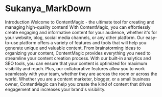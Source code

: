 # Sukanya_MarkDown
Introduction
Welcome to ContentMagic - the ultimate tool for creating and managing high-quality content! With ContentMagic, you can effortlessly create engaging and informative content for your audience, whether it's for your website, blog, social media channels, or any other platform.
Our easy-to-use platform offers a variety of features and tools that will help you generate unique and valuable content. From brainstorming ideas to organizing your content, ContentMagic provides everything you need to streamline your content creation process.
With our built-in analytics and SEO tools, you can ensure that your content is optimized for maximum visibility and reach. Plus, our collaborative features allow you to work seamlessly with your team, whether they are across the room or across the world.
Whether you are a content marketer, blogger, or a small business owner, ContentMagic can help you create the kind of content that drives engagement and increases your brand's visibility. 
